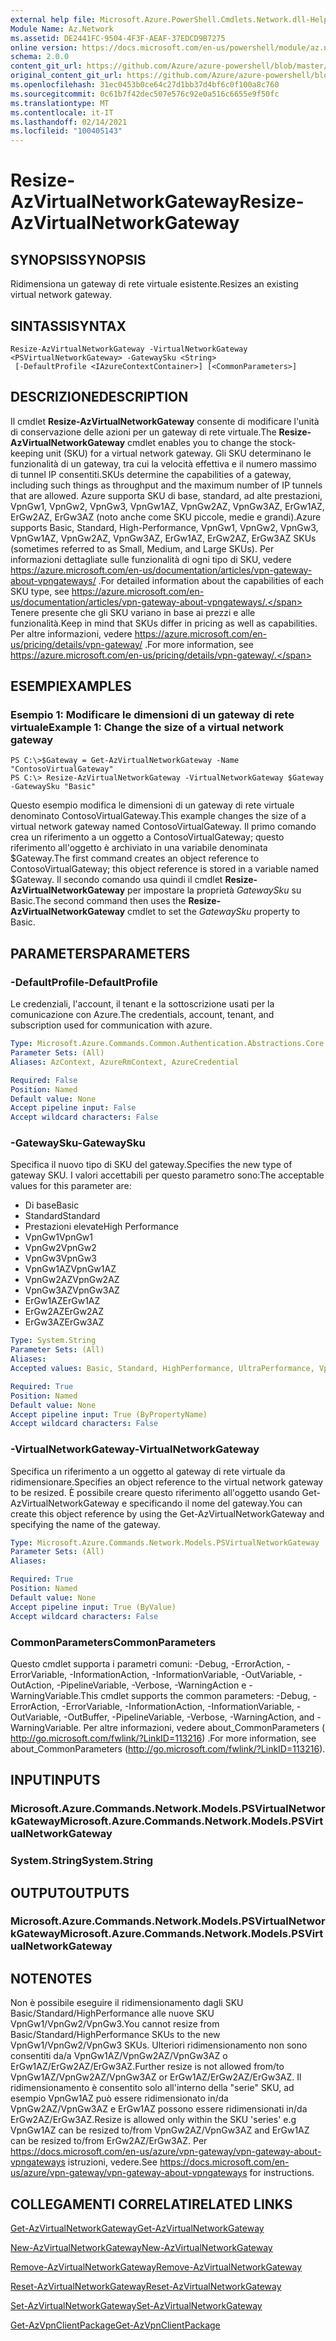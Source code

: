 ```yaml
---
external help file: Microsoft.Azure.PowerShell.Cmdlets.Network.dll-Help.xml
Module Name: Az.Network
ms.assetid: DE2441FC-9504-4F3F-AEAF-37EDCD9B7275
online version: https://docs.microsoft.com/en-us/powershell/module/az.network/resize-azvirtualnetworkgateway
schema: 2.0.0
content_git_url: https://github.com/Azure/azure-powershell/blob/master/src/Network/Network/help/Resize-AzVirtualNetworkGateway.md
original_content_git_url: https://github.com/Azure/azure-powershell/blob/master/src/Network/Network/help/Resize-AzVirtualNetworkGateway.md
ms.openlocfilehash: 31ec0453b0ce64c27d1bb37d4bf6c0f100a8c760
ms.sourcegitcommit: 0c61b7f42dec507e576c92e0a516c6655e9f50fc
ms.translationtype: MT
ms.contentlocale: it-IT
ms.lasthandoff: 02/14/2021
ms.locfileid: "100405143"
---
```

# <span data-ttu-id="aed3c-101">Resize-AzVirtualNetworkGateway</span><span class="sxs-lookup"><span data-stu-id="aed3c-101">Resize-AzVirtualNetworkGateway</span></span>

## <span data-ttu-id="aed3c-102">SYNOPSIS</span><span class="sxs-lookup"><span data-stu-id="aed3c-102">SYNOPSIS</span></span>
<span data-ttu-id="aed3c-103">Ridimensiona un gateway di rete virtuale esistente.</span><span class="sxs-lookup"><span data-stu-id="aed3c-103">Resizes an existing virtual network gateway.</span></span>

## <span data-ttu-id="aed3c-104">SINTASSI</span><span class="sxs-lookup"><span data-stu-id="aed3c-104">SYNTAX</span></span>

```
Resize-AzVirtualNetworkGateway -VirtualNetworkGateway <PSVirtualNetworkGateway> -GatewaySku <String>
 [-DefaultProfile <IAzureContextContainer>] [<CommonParameters>]
```

## <span data-ttu-id="aed3c-105">DESCRIZIONE</span><span class="sxs-lookup"><span data-stu-id="aed3c-105">DESCRIPTION</span></span>
<span data-ttu-id="aed3c-106">Il cmdlet **Resize-AzVirtualNetworkGateway** consente di modificare l'unità di conservazione delle azioni per un gateway di rete virtuale.</span><span class="sxs-lookup"><span data-stu-id="aed3c-106">The **Resize-AzVirtualNetworkGateway** cmdlet enables you to change the stock-keeping unit (SKU) for a virtual network gateway.</span></span>
<span data-ttu-id="aed3c-107">Gli SKU determinano le funzionalità di un gateway, tra cui la velocità effettiva e il numero massimo di tunnel IP consentiti.</span><span class="sxs-lookup"><span data-stu-id="aed3c-107">SKUs determine the capabilities of a gateway, including such things as throughput and the maximum number of IP tunnels that are allowed.</span></span>
<span data-ttu-id="aed3c-108">Azure supporta SKU di base, standard, ad alte prestazioni, VpnGw1, VpnGw2, VpnGw3, VpnGw1AZ, VpnGw2AZ, VpnGw3AZ, ErGw1AZ, ErGw2AZ, ErGw3AZ (noto anche come SKU piccole, medie e grandi).</span><span class="sxs-lookup"><span data-stu-id="aed3c-108">Azure supports Basic, Standard, High-Performance, VpnGw1, VpnGw2, VpnGw3, VpnGw1AZ, VpnGw2AZ, VpnGw3AZ, ErGw1AZ, ErGw2AZ, ErGw3AZ SKUs (sometimes referred to as Small, Medium, and Large SKUs).</span></span>
<span data-ttu-id="aed3c-109">Per informazioni dettagliate sulle funzionalità di ogni tipo di SKU, vedere https://azure.microsoft.com/en-us/documentation/articles/vpn-gateway-about-vpngateways/ .</span><span class="sxs-lookup"><span data-stu-id="aed3c-109">For detailed information about the capabilities of each SKU type, see https://azure.microsoft.com/en-us/documentation/articles/vpn-gateway-about-vpngateways/.</span></span>
<span data-ttu-id="aed3c-110">Tenere presente che gli SKU variano in base ai prezzi e alle funzionalità.</span><span class="sxs-lookup"><span data-stu-id="aed3c-110">Keep in mind that SKUs differ in pricing as well as capabilities.</span></span>
<span data-ttu-id="aed3c-111">Per altre informazioni, vedere https://azure.microsoft.com/en-us/pricing/details/vpn-gateway/ .</span><span class="sxs-lookup"><span data-stu-id="aed3c-111">For more information, see https://azure.microsoft.com/en-us/pricing/details/vpn-gateway/.</span></span>

## <span data-ttu-id="aed3c-112">ESEMPI</span><span class="sxs-lookup"><span data-stu-id="aed3c-112">EXAMPLES</span></span>

### <span data-ttu-id="aed3c-113">Esempio 1: Modificare le dimensioni di un gateway di rete virtuale</span><span class="sxs-lookup"><span data-stu-id="aed3c-113">Example 1: Change the size of a virtual network gateway</span></span>
```
PS C:\>$Gateway = Get-AzVirtualNetworkGateway -Name "ContosoVirtualGateway"
PS C:\> Resize-AzVirtualNetworkGateway -VirtualNetworkGateway $Gateway -GatewaySku "Basic"
```

<span data-ttu-id="aed3c-114">Questo esempio modifica le dimensioni di un gateway di rete virtuale denominato ContosoVirtualGateway.</span><span class="sxs-lookup"><span data-stu-id="aed3c-114">This example changes the size of a virtual network gateway named ContosoVirtualGateway.</span></span>
<span data-ttu-id="aed3c-115">Il primo comando crea un riferimento a un oggetto a ContosoVirtualGateway; questo riferimento all'oggetto è archiviato in una variabile denominata $Gateway.</span><span class="sxs-lookup"><span data-stu-id="aed3c-115">The first command creates an object reference to ContosoVirtualGateway; this object reference is stored in a variable named $Gateway.</span></span>
<span data-ttu-id="aed3c-116">Il secondo comando usa quindi il cmdlet **Resize-AzVirtualNetworkGateway** per impostare la proprietà *GatewaySku* su Basic.</span><span class="sxs-lookup"><span data-stu-id="aed3c-116">The second command then uses the **Resize-AzVirtualNetworkGateway** cmdlet to set the *GatewaySku* property to Basic.</span></span>

## <span data-ttu-id="aed3c-117">PARAMETERS</span><span class="sxs-lookup"><span data-stu-id="aed3c-117">PARAMETERS</span></span>

### <span data-ttu-id="aed3c-118">-DefaultProfile</span><span class="sxs-lookup"><span data-stu-id="aed3c-118">-DefaultProfile</span></span>
<span data-ttu-id="aed3c-119">Le credenziali, l'account, il tenant e la sottoscrizione usati per la comunicazione con Azure.</span><span class="sxs-lookup"><span data-stu-id="aed3c-119">The credentials, account, tenant, and subscription used for communication with azure.</span></span>

```yaml
Type: Microsoft.Azure.Commands.Common.Authentication.Abstractions.Core.IAzureContextContainer
Parameter Sets: (All)
Aliases: AzContext, AzureRmContext, AzureCredential

Required: False
Position: Named
Default value: None
Accept pipeline input: False
Accept wildcard characters: False
```

### <span data-ttu-id="aed3c-120">-GatewaySku</span><span class="sxs-lookup"><span data-stu-id="aed3c-120">-GatewaySku</span></span>
<span data-ttu-id="aed3c-121">Specifica il nuovo tipo di SKU del gateway.</span><span class="sxs-lookup"><span data-stu-id="aed3c-121">Specifies the new type of gateway SKU.</span></span>
<span data-ttu-id="aed3c-122">I valori accettabili per questo parametro sono:</span><span class="sxs-lookup"><span data-stu-id="aed3c-122">The acceptable values for this parameter are:</span></span>
- <span data-ttu-id="aed3c-123">Di base</span><span class="sxs-lookup"><span data-stu-id="aed3c-123">Basic</span></span>
- <span data-ttu-id="aed3c-124">Standard</span><span class="sxs-lookup"><span data-stu-id="aed3c-124">Standard</span></span>
- <span data-ttu-id="aed3c-125">Prestazioni elevate</span><span class="sxs-lookup"><span data-stu-id="aed3c-125">High Performance</span></span>
- <span data-ttu-id="aed3c-126">VpnGw1</span><span class="sxs-lookup"><span data-stu-id="aed3c-126">VpnGw1</span></span>
- <span data-ttu-id="aed3c-127">VpnGw2</span><span class="sxs-lookup"><span data-stu-id="aed3c-127">VpnGw2</span></span>
- <span data-ttu-id="aed3c-128">VpnGw3</span><span class="sxs-lookup"><span data-stu-id="aed3c-128">VpnGw3</span></span>
- <span data-ttu-id="aed3c-129">VpnGw1AZ</span><span class="sxs-lookup"><span data-stu-id="aed3c-129">VpnGw1AZ</span></span> 
- <span data-ttu-id="aed3c-130">VpnGw2AZ</span><span class="sxs-lookup"><span data-stu-id="aed3c-130">VpnGw2AZ</span></span> 
- <span data-ttu-id="aed3c-131">VpnGw3AZ</span><span class="sxs-lookup"><span data-stu-id="aed3c-131">VpnGw3AZ</span></span> 
- <span data-ttu-id="aed3c-132">ErGw1AZ</span><span class="sxs-lookup"><span data-stu-id="aed3c-132">ErGw1AZ</span></span> 
- <span data-ttu-id="aed3c-133">ErGw2AZ</span><span class="sxs-lookup"><span data-stu-id="aed3c-133">ErGw2AZ</span></span> 
- <span data-ttu-id="aed3c-134">ErGw3AZ</span><span class="sxs-lookup"><span data-stu-id="aed3c-134">ErGw3AZ</span></span> 

```yaml
Type: System.String
Parameter Sets: (All)
Aliases:
Accepted values: Basic, Standard, HighPerformance, UltraPerformance, VpnGw1, VpnGw2, VpnGw3, VpnGw1AZ, VpnGw2AZ, VpnGw3AZ, ErGw1AZ, ErGw2AZ, ErGw3AZ

Required: True
Position: Named
Default value: None
Accept pipeline input: True (ByPropertyName)
Accept wildcard characters: False
```

### <span data-ttu-id="aed3c-135">-VirtualNetworkGateway</span><span class="sxs-lookup"><span data-stu-id="aed3c-135">-VirtualNetworkGateway</span></span>
<span data-ttu-id="aed3c-136">Specifica un riferimento a un oggetto al gateway di rete virtuale da ridimensionare.</span><span class="sxs-lookup"><span data-stu-id="aed3c-136">Specifies an object reference to the virtual network gateway to be resized.</span></span>
<span data-ttu-id="aed3c-137">È possibile creare questo riferimento all'oggetto usando Get-AzVirtualNetworkGateway e specificando il nome del gateway.</span><span class="sxs-lookup"><span data-stu-id="aed3c-137">You can create this object reference by using the Get-AzVirtualNetworkGateway and specifying the name of the gateway.</span></span>

```yaml
Type: Microsoft.Azure.Commands.Network.Models.PSVirtualNetworkGateway
Parameter Sets: (All)
Aliases:

Required: True
Position: Named
Default value: None
Accept pipeline input: True (ByValue)
Accept wildcard characters: False
```

### <span data-ttu-id="aed3c-138">CommonParameters</span><span class="sxs-lookup"><span data-stu-id="aed3c-138">CommonParameters</span></span>
<span data-ttu-id="aed3c-139">Questo cmdlet supporta i parametri comuni: -Debug, -ErrorAction, -ErrorVariable, -InformationAction, -InformationVariable, -OutVariable, -OutAction, -PipelineVariable, -Verbose, -WarningAction e -WarningVariable.</span><span class="sxs-lookup"><span data-stu-id="aed3c-139">This cmdlet supports the common parameters: -Debug, -ErrorAction, -ErrorVariable, -InformationAction, -InformationVariable, -OutVariable, -OutBuffer, -PipelineVariable, -Verbose, -WarningAction, and -WarningVariable.</span></span> <span data-ttu-id="aed3c-140">Per altre informazioni, vedere about_CommonParameters ( http://go.microsoft.com/fwlink/?LinkID=113216) .</span><span class="sxs-lookup"><span data-stu-id="aed3c-140">For more information, see about_CommonParameters (http://go.microsoft.com/fwlink/?LinkID=113216).</span></span>

## <span data-ttu-id="aed3c-141">INPUT</span><span class="sxs-lookup"><span data-stu-id="aed3c-141">INPUTS</span></span>

### <span data-ttu-id="aed3c-142">Microsoft.Azure.Commands.Network.Models.PSVirtualNetworkGateway</span><span class="sxs-lookup"><span data-stu-id="aed3c-142">Microsoft.Azure.Commands.Network.Models.PSVirtualNetworkGateway</span></span>

### <span data-ttu-id="aed3c-143">System.String</span><span class="sxs-lookup"><span data-stu-id="aed3c-143">System.String</span></span>

## <span data-ttu-id="aed3c-144">OUTPUT</span><span class="sxs-lookup"><span data-stu-id="aed3c-144">OUTPUTS</span></span>

### <span data-ttu-id="aed3c-145">Microsoft.Azure.Commands.Network.Models.PSVirtualNetworkGateway</span><span class="sxs-lookup"><span data-stu-id="aed3c-145">Microsoft.Azure.Commands.Network.Models.PSVirtualNetworkGateway</span></span>

## <span data-ttu-id="aed3c-146">NOTE</span><span class="sxs-lookup"><span data-stu-id="aed3c-146">NOTES</span></span>
<span data-ttu-id="aed3c-147">Non è possibile eseguire il ridimensionamento dagli SKU Basic/Standard/HighPerformance alle nuove SKU VpnGw1/VpnGw2/VpnGw3.</span><span class="sxs-lookup"><span data-stu-id="aed3c-147">You cannot resize from Basic/Standard/HighPerformance SKUs to the new VpnGw1/VpnGw2/VpnGw3 SKUs.</span></span> <span data-ttu-id="aed3c-148">Ulteriori ridimensionamento non sono consentiti da/a VpnGw1AZ/VpnGw2AZ/VpnGw3AZ o ErGw1AZ/ErGw2AZ/ErGw3AZ.</span><span class="sxs-lookup"><span data-stu-id="aed3c-148">Further resize is not allowed from/to VpnGw1AZ/VpnGw2AZ/VpnGw3AZ or ErGw1AZ/ErGw2AZ/ErGw3AZ.</span></span> <span data-ttu-id="aed3c-149">Il ridimensionamento è consentito solo all'interno della "serie" SKU, ad esempio VpnGw1AZ può essere ridimensionato in/da VpnGw2AZ/VpnGw3AZ e ErGw1AZ possono essere ridimensionati in/da ErGw2AZ/ErGw3AZ.</span><span class="sxs-lookup"><span data-stu-id="aed3c-149">Resize is allowed only within the SKU 'series' e.g VpnGw1AZ can be resized to/from VpnGw2AZ/VpnGw3AZ and ErGw1AZ can be resized to/from ErGw2AZ/ErGw3AZ.</span></span> <span data-ttu-id="aed3c-150">Per https://docs.microsoft.com/en-us/azure/vpn-gateway/vpn-gateway-about-vpngateways istruzioni, vedere.</span><span class="sxs-lookup"><span data-stu-id="aed3c-150">See https://docs.microsoft.com/en-us/azure/vpn-gateway/vpn-gateway-about-vpngateways for instructions.</span></span>

## <span data-ttu-id="aed3c-151">COLLEGAMENTI CORRELATI</span><span class="sxs-lookup"><span data-stu-id="aed3c-151">RELATED LINKS</span></span>

[<span data-ttu-id="aed3c-152">Get-AzVirtualNetworkGateway</span><span class="sxs-lookup"><span data-stu-id="aed3c-152">Get-AzVirtualNetworkGateway</span></span>](./Get-AzVirtualNetworkGateway.md)

[<span data-ttu-id="aed3c-153">New-AzVirtualNetworkGateway</span><span class="sxs-lookup"><span data-stu-id="aed3c-153">New-AzVirtualNetworkGateway</span></span>](./New-AzVirtualNetworkGateway.md)

[<span data-ttu-id="aed3c-154">Remove-AzVirtualNetworkGateway</span><span class="sxs-lookup"><span data-stu-id="aed3c-154">Remove-AzVirtualNetworkGateway</span></span>](./Remove-AzVirtualNetworkGateway.md)

[<span data-ttu-id="aed3c-155">Reset-AzVirtualNetworkGateway</span><span class="sxs-lookup"><span data-stu-id="aed3c-155">Reset-AzVirtualNetworkGateway</span></span>](./Reset-AzVirtualNetworkGateway.md)

[<span data-ttu-id="aed3c-156">Set-AzVirtualNetworkGateway</span><span class="sxs-lookup"><span data-stu-id="aed3c-156">Set-AzVirtualNetworkGateway</span></span>](./Set-AzVirtualNetworkGateway.md)

[<span data-ttu-id="aed3c-157">Get-AzVpnClientPackage</span><span class="sxs-lookup"><span data-stu-id="aed3c-157">Get-AzVpnClientPackage</span></span>](./Get-AzVpnClientPackage.md)

